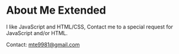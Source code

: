 # About Me Extended
I like JavaScript and HTML/CSS, Contact me to a special request for JavaScript and/or HTML.


Contact: mte9981@gmail.com
